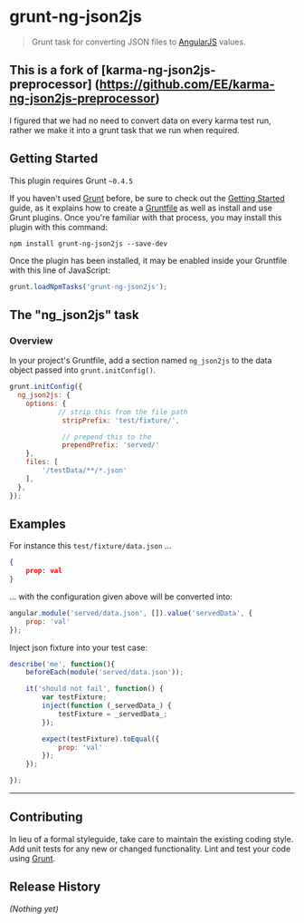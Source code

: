 # grunt-ng-json2js

>Grunt task for converting JSON files to [AngularJS](http://angularjs.org/) values.


## This is a fork of [karma-ng-json2js-preprocessor] (https://github.com/EE/karma-ng-json2js-preprocessor)
I figured that we had no need to convert data on every karma test run, rather we make it into a
grunt task that we run when required.


## Getting Started
This plugin requires Grunt `~0.4.5`

If you haven't used [Grunt](http://gruntjs.com/) before, be sure to check out the [Getting Started](http://gruntjs.com/getting-started) guide, as it explains how to create a [Gruntfile](http://gruntjs.com/sample-gruntfile) as well as install and use Grunt plugins. Once you're familiar with that process, you may install this plugin with this command:

```shell
npm install grunt-ng-json2js --save-dev
```

Once the plugin has been installed, it may be enabled inside your Gruntfile with this line of JavaScript:

```js
grunt.loadNpmTasks('grunt-ng-json2js');
```

## The "ng_json2js" task

### Overview
In your project's Gruntfile, add a section named `ng_json2js` to the data object passed into `grunt.initConfig()`.

```js
grunt.initConfig({
  ng_json2js: {
    options: {
            // strip this from the file path
             stripPrefix: 'test/fixture/',

             // prepend this to the
             prependPrefix: 'served/'
    },
    files: [
        '/testData/**/*.json'
    ],
  },
});
```


## Examples
For instance this `test/fixture/data.json`  ...
```json
{
    prop: val
}
```
... with the configuration given above will be converted into:
```js
angular.module('served/data.json', []).value('servedData', {
    prop: 'val'
});
```
Inject json fixture into your test case:
```js
describe('me', function(){
    beforeEach(module('served/data.json'));

    it('should not fail', function() {
        var testFixture;
        inject(function (_servedData_) {
            testFixture = _servedData_;
        });

        expect(testFixture).toEqual({
            prop: 'val'
        });
    });

});
```

----

## Contributing
In lieu of a formal styleguide, take care to maintain the existing coding style. Add unit tests for any new or changed functionality. Lint and test your code using [Grunt](http://gruntjs.com/).

## Release History
_(Nothing yet)_
